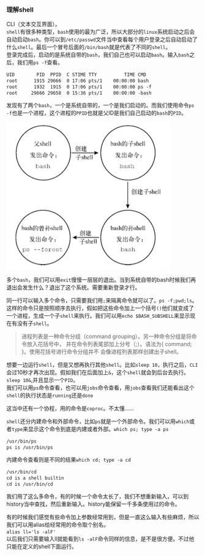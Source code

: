 ### 理解shell
CLI（文本交互界面）。   
`shell`有很多种类型，`bash`使用的最为广泛，所以大部分的`linux`系统启动之后会自动启动`bash`。你可以到`/etc/passwd`文件当中查看每个用户登录之后自动启动了什么`shell`。最后一个冒号后面的`/bin/bash`就是代表了不同的`shell`。  
登录完成后，启动的是系统自带的`bash`，我们自己也可以启动`bash`。输入`bash`之后，我们用`ps -f`查看。
```
UID        PID  PPID  C STIME TTY          TIME CMD
root      1915 29666  0 17:06 pts/1    00:00:00 bash
root      1932  1915  0 17:06 pts/1    00:00:00 ps -f
root     29666 29658  0 15:36 pts/1    00:00:00 -bash
```
发现有了两个`bash`，一个是系统自带的，一个是我们启动的。而我们使用命令`ps -f`也是一个进程，这个进程的`PPID`也就是父ID是我们自己启动的`bash`的`PID`。

![](../../images/LinuxShell/2.png)

多个`bash`，我们可以用`exit`慢慢一层层的退出。当到系统自带的bash时候我们再退出会发生什么？退出了这个系统。需要重新登录才行。

同一行可以输入多个命令，只需要我们用`;`来隔离命令就可以了。`ps -f;pwd;ls`。这样的命令只是按照顺序去执行，假如把这些命令加上一个括号`()`他们就变成了一个进程，生成一个子`shell`来执行。我们可以用`echo $BASH_SUBSHELL`来显示现在有没有子`shell`。
>进程列表是一种命令分组（command grouping）。另一种命令分组是将命令放入花括号中， 并在命令列表尾部加上分号（;）。语法为{ command; }。使用花括号进行命令分组并不 会像进程列表那样创建出子shell。

想要一边运行`shell`，但是又想再执行其他`shell`。比如`sleep 10`，执行之后，`CLI`会过10秒才再次出现。假如我们在后面加上`&`，这个`shell`就会到后台去执行。`sleep 10&`,并且显示一个`PID`。  
我们可以用`ps`命令查看，也可以用`jobs`命令查看，用`jobs`查看我们还能看出这个`shell`的执行状态是`running`还是`done`

这当中还有一个协程，用的命令是`coproc`。不太懂……

`shell`还分内建命令和外部命令，比如`ps`就是一个外部命令。我们可以用`which`或者`type`来显示这个命令到底是内建或者外部。`which ps; type -a ps`
```
/usr/bin/ps
ps is /usr/bin/ps
```

内建命令查看则是不同的结果`which cd; type -a cd`
```
/usr/bin/cd
cd is a shell builtin
cd is /usr/bin/cd
```

我们用了这么多命令，有的时候一个命令太长了，我们不想重新输入，可以到history当中查找，然后重新输入。history能保留一千多条使用过的命令。

有的时候我们感觉有些命令加上参数经常用到，但是一直这么输入有些麻烦，所以我们可以用alias给经常用的命令取个别名。     
`alias ll='ls -alF'`    
以后我们只需要输入ll就能看到`ls -alF`命令同样的信息，是不是很方便。不过他只能在定义的shell下面运行。





